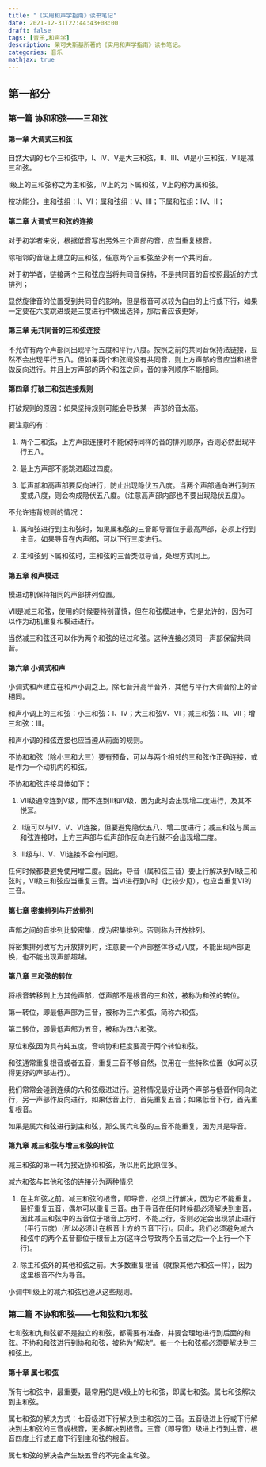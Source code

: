 ```yaml
---
title: "《实用和声学指南》读书笔记"
date: 2021-12-31T22:44:43+08:00
draft: false
tags: [音乐,和声学]
description: 柴可夫斯基所著的《实用和声学指南》读书笔记。
categories: 音乐
mathjax: true
---
```


## 第一部分

### 第一篇 协和和弦——三和弦

#### 第一章 大调式三和弦

自然大调的七个三和弦中，I、IV、V是大三和弦，II、III、VI是小三和弦，VII是减三和弦。

I级上的三和弦称之为主和弦，IV上的为下属和弦，V上的称为属和弦。

按功能分，主和弦组：I、VI；属和弦组：V、III；下属和弦组：IV、II；

#### 第二章 大调式三和弦的连接

对于初学者来说，根据低音写出另外三个声部的音，应当重复根音。

除相邻的音级上建立的三和弦，任意两个三和弦至少有一个共同音。

对于初学者，链接两个三和弦应当将共同音保持，不是共同音的音按照最近的方式排列；

显然旋律音的位置受到共同音的影响，但是根音可以较为自由的上行或下行，如果一定要在六度跳进或是三度进行中做出选择，那后者应该更好。

#### 第三章 无共同音的三和弦连接

不允许有两个声部间出现平行五度和平行八度。按照之前的共同音保持法链接，显然不会出现平行五八。但如果两个和弦间没有共同音，则上方声部的音应当和根音做反向进行。并且上方声部的两个和弦之间，音的排列顺序不能相同。

#### 第四章 打破三和弦连接规则

打破规则的原因：如果坚持规则可能会导致某一声部的音太高。

要注意的有：

1. 两个三和弦，上方声部连接时不能保持同样的音的排列顺序，否则必然出现平行五八。

2. 最上方声部不能跳进超过四度。

3. 低声部和高声部要反向进行，防止出现隐伏五八度。当两个声部通向进行到五度或八度，则会构成隐伏五八度。（注意高声部内部也不要出现隐伏五度）。

不允许违背规则的情况：

1. 属和弦进行到主和弦时，如果属和弦的三音即导音位于最高声部，必须上行到主音。如果导音在内声部，可以下行三度进行。

2. 主和弦到下属和弦时，主和弦的三音类似导音，处理方式同上。

#### 第五章 和声模进

模进动机保持相同的声部排列位置。

VII是减三和弦，使用的时候要特别谨慎，但在和弦模进中，它是允许的，因为可以作为动机重复和模进进行。

当然减三和弦还可以作为两个和弦的经过和弦。这种连接必须同一声部保留共同音。

#### 第六章 小调式和声

小调式和声建立在和声小调之上。除七音升高半音外，其他与平行大调音阶上的音相同。

和声小调上的三和弦：小三和弦：I、IV；大三和弦V、VI；减三和弦：II、VII；增三和弦：III。

和声小调的和弦连接也应当遵从前面的规则。

不协和和弦（除小三和大三）要有预备，可以与两个相邻的三和弦作正确连接，或是作为一个动机内的和弦。

不协和和弦连接具体如下：

1. VII级通常连到V级，而不连到II和IV级，因为此时会出现增二度进行，及其不悦耳。

2. II级可以与IV、V、VI连接，但要避免隐伏五八、增二度进行；减三和弦与属三和弦连接时，上方三声部与低声部作反向进行就不会出现增二度。

3. III级与I、V、VI连接不会有问题。

任何时候都要避免使用增二度。因此，导音（属和弦三音）要上行解决到VI级三和弦时，VI级三和弦应当重复三音。当VI进行到V时（比较少见），也应当重复VI的三音。

#### 第七章 密集排列与开放排列

声部之间的音排列比较密集，成为密集排列。否则称为开放排列。

将密集排列改写为开放排列时，注意要一个声部整体移动八度，不能出现声部更换，也不能出现声部超越。

#### 第八章 三和弦的转位

将根音转移到上方其他声部，低声部不是根音的三和弦，被称为和弦的转位。

第一转位，即最低声部为三音，被称为三六和弦，简称六和弦。

第二转位，即最低声部为五音，被称为四六和弦。

原位和弦因为具有纯五度，音响协和程度要高于两个转位和弦。

和弦通常重复根音或者五音，重复三音不够自然，仅用在一些特殊位置（如可以获得更好的声部进行）。

我们常常会碰到连续的六和弦级进进行。这种情况最好让两个声部与低音作同向进行，另一声部作反向进行。如果低音上行，首先重复五音；如果低音下行，首先重复根音。

如果是属六和弦进行到主和弦，那么属六和弦的三音不能重复，因为其是导音。

#### 第九章 减三和弦与增三和弦的转位

减三和弦的第一转为接近协和和弦，所以用的比原位多。

减六和弦与其他和弦的连接分为两种情况

1. 在主和弦之前。减三和弦的根音，即导音，必须上行解决，因为它不能重复。最好重复五音，偶尔可以重复三音。由于导音在任何时候都必须解决到主音，因此减三和弦中的五音位于根音上方时，不能上行，否则必定会出现禁止进行（平行五度）(所以必须让在根音上方的五音下行)。因此，我们必须避免减六和弦中的两个五音都位于根音上方(这样会导致两个五音之后一个上行一个下行)。

2. 除主和弦外的其他和弦之前。大多数重复根音（就像其他六和弦一样），因为这里根音不作为导音。

小调中II级上的减六和弦也遵从这些规则。

### 第二篇 不协和和弦——七和弦和九和弦

七和弦和九和弦都不是独立的和弦，都需要有准备，并要合理地进行到后面的和弦。不协和和弦进行到协和和弦，被称为“解决”。每一个七和弦都必须要解决到三和弦上。

#### 第十章 属七和弦

所有七和弦中，最重要，最常用的是V级上的七和弦，即属七和弦。属七和弦解决到主和弦。

属七和弦的解决方式：七音级进下行解决到主和弦的三音。五音级进上行或下行解决到主和弦的三音或根音，更多解决到根音。三音（即导音）级进上行到主音，根音四度上行或五度下行到主和弦的根音。

属七和弦的解决会产生缺五音的不完全主和弦。
